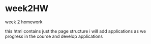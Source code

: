 # week2HW
week 2 homework 

this html contains just the page structure i will add applications as we  progress in the course and develop applications 

